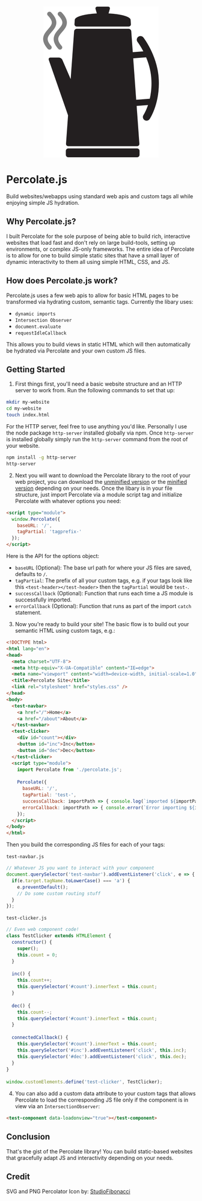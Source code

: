 <p align="center">
  <img src="./percolator.png" alt="Percolate.js"/>
</p>

# Percolate.js
Build websites/webapps using standard web apis and custom tags all while enjoying simple JS hydration.

## Why Percolate.js?
I built Percolate for the sole purpose of being able to build rich, interactive websites that load fast and don't rely on large build-tools, setting up environments, or complex JS-only frameworks. The entire idea of Percolate is to allow for one to build simple static sites that have a small layer of dynamic interactivity to them all using simple HTML, CSS, and JS.

## How does Percolate.js work?
Percolate.js uses a few web apis to allow for basic HTML pages to be transformed via hydrating custom, semantic tags. Currently the libary uses:
- `dynamic imports`
- `Intersection Observer`
- `document.evaluate`
- `requestIdleCallback`

This allows you to build views in static HTML which will then automatically be hydrated via Percolate and your own custom JS files.

## Getting Started
1. First things first, you'll need a basic website structure and an HTTP server to work from. Run the following commands to set that up:
```bash
mkdir my-website
cd my-website
touch index.html
```
For the HTTP server, feel free to use anything you'd like. Personally I use the node package `http-server` installed globally via npm. Once `http-server` is installed globally simply run the `http-server` command from the root of your website.
```bash
npm install -g http-server
http-server
```

2. Next you will want to download the Percolate library to the root of your web project, you can download the [unminified version]() or the [minified version]() depending on your needs. Once the libary is in your file structure, just import Percolate via a module script tag and initialize Percolate with whatever options you need:

```html
<script type="module">
  window.Percolate({
    baseURL: '/',
    tagPartial: 'tagprefix-'
  });
</script>
```
Here is the API for the options object:
- `baseURL` (Optional): The base url path for where your JS files are saved, defaults to `/`.
- `tagPartial`: The prefix of all your custom tags, e.g. if your tags look like this `<test-header></test-header>` then the `tagPartial` would be `test-`.
- `successCallback` (Optional): Function that runs each time a JS module is successfully imported.
- `errorCallback` (Optional): Function that runs as part of the import `catch` statement.

3. Now you're ready to build your site! The basic flow is to build out your semantic HTML using custom tags, e.g.:
```html
<!DOCTYPE html>
<html lang="en">
<head>
  <meta charset="UTF-8">
  <meta http-equiv="X-UA-Compatible" content="IE=edge">
  <meta name="viewport" content="width=device-width, initial-scale=1.0">
  <title>Percolate Site</title>
  <link rel="stylesheet" href="styles.css" />
</head>
<body>
  <test-navbar>
    <a href="/">Home</a>
    <a href="/about">About</a>
  </test-navbar>
  <test-clicker>
    <div id="count"></div>
    <button id="inc">Inc</button>
    <button id="dec">Dec</button>
  </test-clicker>
  <script type="module">
    import Percolate from './percolate.js';

    Percolate({
      baseURL: '/',
      tagPartial: 'test-',
      successCallback: importPath => { console.log(`imported ${importPath}`) },
      errorCallback: importPath => { console.error(`Error importing ${importPath}`) }
    });
  </script>
</body>
</html>
```
Then you build the corresponding JS files for each of your tags:

`test-navbar.js`
```javascript
// Whatever JS you want to interact with your component
document.querySelector('test-navbar').addEventListener('click', e => {
  if(e.target.tagName.toLowerCase() === 'a') {
    e.preventDefault();
    // Do some custom routing stuff
  }
});
```
`test-clicker.js`
```javascript
// Even web component code!
class TestClicker extends HTMLElement {
  constructor() {
    super();
    this.count = 0;
  }

  inc() {
    this.count++;
    this.querySelector('#count').innerText = this.count;
  }

  dec() {
    this.count--;
    this.querySelector('#count').innerText = this.count;
  }

  connectedCallback() {
    this.querySelector('#count').innerText = this.count;
    this.querySelector('#inc').addEventListener('click', this.inc);
    this.querySelector('#dec').addEventListener('click', this.dec);
  }
}

window.customElements.define('test-clicker', TestClicker);
```

4. You can also add a custom data attribute to your custom tags that allows Percolate to load the corresponding JS file only if the component is in view via an `IntersectionObserver`:
```html
<test-component data-loadonview="true"></test-component>
```

## Conclusion
That's the gist of the Percolate library! You can build static-based websites that gracefully adapt JS and interactivity depending on your needs.

## Credit
SVG and PNG Percolator Icon by: [StudioFibonacci](https://openclipart.org/artist/StudioFibonacci)